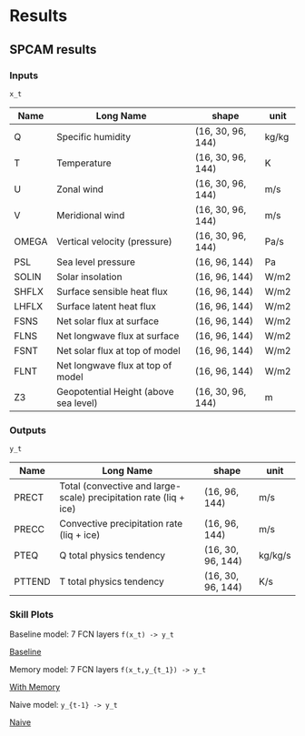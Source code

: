 # Results
## SPCAM results

### Inputs

`x_t`

| Name | Long Name | shape | unit |
| --- | --- | --- | --- |
| Q | Specific humidity | (16, 30, 96, 144) | kg/kg|
| T | Temperature | (16, 30, 96, 144) | K|
| U | Zonal wind | (16, 30, 96, 144) | m/s|
| V | Meridional wind | (16, 30, 96, 144) | m/s|
| OMEGA | Vertical velocity (pressure) | (16, 30, 96, 144) | Pa/s|
| PSL | Sea level pressure | (16, 96, 144) | Pa|
| SOLIN | Solar insolation | (16, 96, 144) | W/m2|
| SHFLX | Surface sensible heat flux | (16, 96, 144) | W/m2|
| LHFLX | Surface latent heat flux | (16, 96, 144) | W/m2|
| FSNS | Net solar flux at surface | (16, 96, 144) | W/m2|
| FLNS | Net longwave flux at surface | (16, 96, 144) | W/m2|
| FSNT | Net solar flux at top of model | (16, 96, 144) | W/m2|
| FLNT | Net longwave flux at top of model | (16, 96, 144) | W/m2|
| Z3 | Geopotential Height (above sea level) | (16, 30, 96, 144) | m|

### Outputs

`y_t`

| Name | Long Name | shape | unit |
| --- | --- | --- | --- |
| PRECT | Total (convective and large-scale) precipitation rate (liq + ice) | (16, 96, 144) | m/s|
| PRECC | Convective precipitation rate (liq + ice) | (16, 96, 144) | m/s|
| PTEQ | Q total physics tendency | (16, 30, 96, 144) | kg/kg/s|
| PTTEND | T total physics tendency | (16, 30, 96, 144) | K/s|

### Skill Plots

Baseline model: 7 FCN layers  `f(x_t) -> y_t`

[Baseline](spcam/plots_baseline.html)

Memory model: 7 FCN layers  `f(x_t,y_{t_1}) -> y_t`

[With Memory](spcam/plots_memory.html)

Naive model: `y_{t-1} -> y_t`

[Naive](spcam/plots_naive.html)

